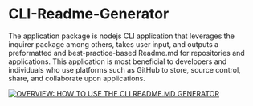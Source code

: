 # CLI-Readme-Generator
The application package is nodejs CLI application that leverages the inquirer package among others, takes user input, and outputs a preformatted and best-practice-based Readme.md for repositories and applications.  This application is most beneficial to developers and individuals who use platforms such as GitHub to store, source control, share, and collaborate upon applications.

[![OVERVIEW: HOW TO USE THE CLI README.MD GENERATOR](https://chartroomcreative.com/gitassets/CLI-README-GENERATOR_1.jpg)](https://chartroomcreative.com/gitassets/CLI-README-GENERATOR_1.mp4)
